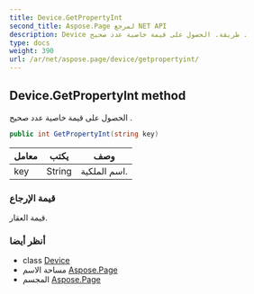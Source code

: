 ```yaml
---
title: Device.GetPropertyInt
second_title: Aspose.Page لمرجع NET API
description: Device طريقة. الحصول على قيمة خاصية عدد صحيح .
type: docs
weight: 390
url: /ar/net/aspose.page/device/getpropertyint/
---
```

## Device.GetPropertyInt method

الحصول على قيمة خاصية عدد صحيح .

```csharp
public int GetPropertyInt(string key)
```

| معامل | يكتب | وصف |
| --- | --- | --- |
| key | String | اسم الملكية. |

### قيمة الإرجاع

قيمة العقار.

### أنظر أيضا

* class [Device](../)
* مساحة الاسم [Aspose.Page](../../device/)
* المجسم [Aspose.Page](../../../)


